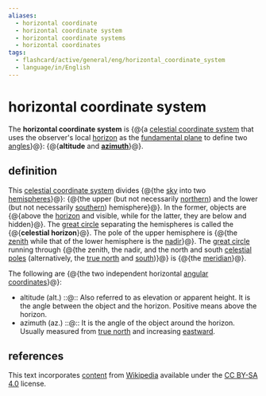 ```yaml
---
aliases:
  - horizontal coordinate
  - horizontal coordinate system
  - horizontal coordinate systems
  - horizontal coordinates
tags:
  - flashcard/active/general/eng/horizontal_coordinate_system
  - language/in/English
---
```


# horizontal coordinate system

The __horizontal coordinate system__ is {@{a [celestial coordinate system](astronomical%20coordinate%20systems.md) that uses the observer's local [horizon](horizon.md) as the [fundamental plane](fundamental%20plane%20(spherical%20coordinates).md) to define two [angles](angle.md)}@}: {@{__altitude__ and [__azimuth__](azimuth.md)}@}. <!--SR:!2026-08-30,553,310!2025-12-03,316,250-->

## definition

This [celestial coordinate system](astronomical%20coordinate%20systems.md) divides {@{the [sky](sky.md) into two [hemispheres](sphere.md)}@}: {@{the upper (but not necessarily [northern](northern%20celestial%20hemisphere.md)) and the lower (but not necessarily [southern](southern%20celestial%20hemisphere.md)) hemisphere}@}. In the former, objects are {@{above the [horizon](horizon.md) and visible, while for the latter, they are below and hidden}@}. The [great circle](great%20circle.md) separating the hemispheres is called the {@{__celestial horizon__}@}. The pole of the upper hemisphere is {@{the [zenith](zenith.md) while that of the lower hemisphere is the [nadir](nadir.md)}@}. The [great circle](great%20circle.md) running through {@{the zenith, the nadir, and the north and south [celestial poles](celestial%20pole.md) (alternatively, the [true north](true%20north.md) and [south](south.md))}@} is {@{the [meridian](meridian%20(astronomy).md)}@}. <!--SR:!2028-02-12,1028,350!2025-08-07,311,330!2026-11-26,673,330!2026-02-11,397,290!2025-06-05,240,290!2026-01-21,377,290!2025-11-02,332,290-->

The following are {@{the two independent horizontal [angular coordinates](spherical%20coordinate%20system.md)}@}: <!--SR:!2026-07-10,506,310-->

- altitude (alt.) ::@:: Also referred to as elevation or apparent height. It is the angle between the object and the horizon. Positive means above the horizon. <!--SR:!2026-07-27,557,310!2025-04-26,229,330-->
- azimuth (az.) ::@:: It is the angle of the object around the horizon. Usually measured from [true north](true%20north.md) and increasing [eastward](east.md). <!--SR:!2025-12-26,266,250!2026-08-21,546,310-->

## references

This text incorporates [content](https://en.wikipedia.org/wiki/horizontal_coordinate_system) from [Wikipedia](Wikipedia.md) available under the [CC BY-SA 4.0](https://creativecommons.org/licenses/by-sa/4.0/) license.
